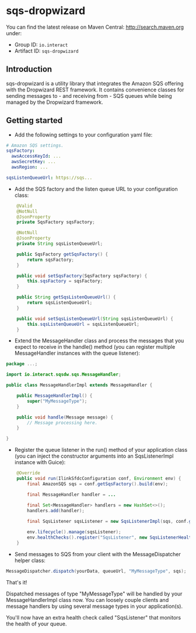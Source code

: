 # sqs-dropwizard
You can find the latest release on Maven Central: <http://search.maven.org> under:
- Group ID: ``io.interact``
- Artifact ID: ``sqs-dropwizard``

## Introduction

sqs-dropwizard is a utility library that integrates the Amazon SQS offering with the Dropwizard REST framework.
It contains convenience classes for sending messages to - and receiving from - SQS queues while being managed
by the Dropwizard framework.

## Getting started
- Add the following settings to your configuration yaml file:

````yaml
# Amazon SQS settings.
sqsFactory:
  awsAccessKeyId: ...
  awsSecretKey: ...
  awsRegion: ...

sqsListenQueueUrl: https://sqs...
````

- Add the SQS factory and the listen queue URL to your configuration class:

````java
    @Valid
    @NotNull
    @JsonProperty
    private SqsFactory sqsFactory;

    @NotNull
    @JsonProperty
    private String sqsListenQueueUrl;

    public SqsFactory getSqsFactory() {
        return sqsFactory;
    }

    public void setSqsFactory(SqsFactory sqsFactory) {
        this.sqsFactory = sqsFactory;
    }

    public String getSqsListenQueueUrl() {
        return sqsListenQueueUrl;
    }

    public void setSqsListenQueueUrl(String sqsListenQueueUrl) {
        this.sqsListenQueueUrl = sqsListenQueueUrl;
    }
````

- Extend the MessageHandler class and process the messages that you expect to receive in the handle() method
(you can register multiple MessageHandler instances with the queue listener):

````java
package ...;

import io.interact.sqsdw.sqs.MessageHandler;

public class MessageHandlerImpl extends MessageHandler {

	public MessageHandlerImpl() {
        super("MyMessageType");
    }

    public void handle(Message message) {
		// Message processing here.
    }

}
````

- Register the queue listener in the run() method of your application class
(you can inject the constructor arguments into an SqsListenerImpl instance with Guice):

````java
    @Override
    public void run(IlinkSfdcConfiguration conf, Environment env) {
        final AmazonSQS sqs = conf.getSqsFactory().build(env);

        final MessageHandler handler = ...

        final Set<MessageHandler> handlers = new HashSet<>();
        handlers.add(handler);
        
        final SqsListener sqsListener = new SqsListenerImpl(sqs, conf.getSqsListenQueueUrl(), handlers);

        env.lifecycle().manage(sqsListener);
        env.healthChecks().register("SqsListener", new SqsListenerHealthCheck(sqsListener));
    }
````

- Send messages to SQS from your client with the MessageDispatcher helper class:
````java
MessageDispatcher.dispatch(yourData, queueUrl, "MyMessageType", sqs);
````

That's it!

Dispatched messages of type "MyMessageType" will be handled by your MessageHandlerImpl class now.
You can loosely couple clients and message handlers by using several message types in your application(s).

You'll now have an extra health check called "SqsListener" that monitors the health of your queue.